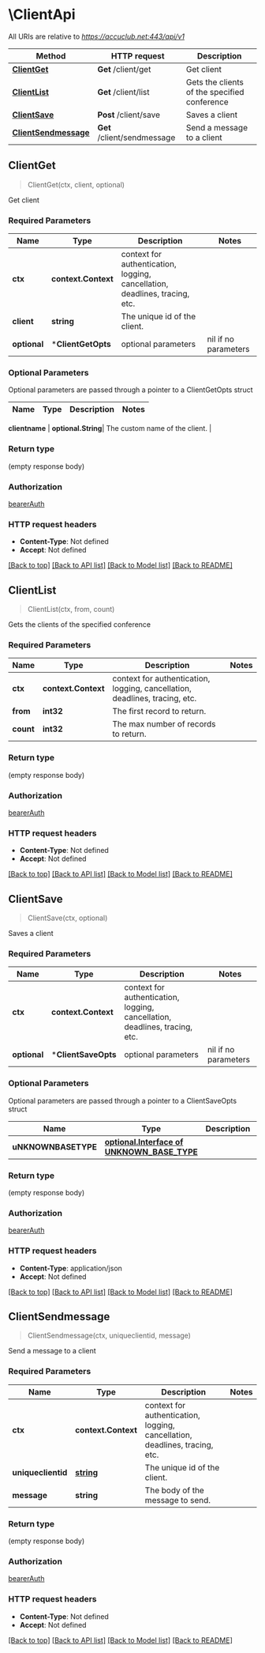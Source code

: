 # \ClientApi

All URIs are relative to *https://accuclub.net:443/api/v1*

Method | HTTP request | Description
------------- | ------------- | -------------
[**ClientGet**](ClientApi.md#ClientGet) | **Get** /client/get | Get client
[**ClientList**](ClientApi.md#ClientList) | **Get** /client/list | Gets the clients of the specified conference
[**ClientSave**](ClientApi.md#ClientSave) | **Post** /client/save | Saves a client
[**ClientSendmessage**](ClientApi.md#ClientSendmessage) | **Get** /client/sendmessage | Send a message to a client



## ClientGet

> ClientGet(ctx, client, optional)

Get client

### Required Parameters


Name | Type | Description  | Notes
------------- | ------------- | ------------- | -------------
**ctx** | **context.Context** | context for authentication, logging, cancellation, deadlines, tracing, etc.
**client** | **string**| The unique id of the client. | 
 **optional** | ***ClientGetOpts** | optional parameters | nil if no parameters

### Optional Parameters

Optional parameters are passed through a pointer to a ClientGetOpts struct


Name | Type | Description  | Notes
------------- | ------------- | ------------- | -------------

 **clientname** | **optional.String**| The custom name of the client. | 

### Return type

 (empty response body)

### Authorization

[bearerAuth](../README.md#bearerAuth)

### HTTP request headers

- **Content-Type**: Not defined
- **Accept**: Not defined

[[Back to top]](#) [[Back to API list]](../README.md#documentation-for-api-endpoints)
[[Back to Model list]](../README.md#documentation-for-models)
[[Back to README]](../README.md)


## ClientList

> ClientList(ctx, from, count)

Gets the clients of the specified conference

### Required Parameters


Name | Type | Description  | Notes
------------- | ------------- | ------------- | -------------
**ctx** | **context.Context** | context for authentication, logging, cancellation, deadlines, tracing, etc.
**from** | **int32**| The first record to return. | 
**count** | **int32**| The max number of records to return. | 

### Return type

 (empty response body)

### Authorization

[bearerAuth](../README.md#bearerAuth)

### HTTP request headers

- **Content-Type**: Not defined
- **Accept**: Not defined

[[Back to top]](#) [[Back to API list]](../README.md#documentation-for-api-endpoints)
[[Back to Model list]](../README.md#documentation-for-models)
[[Back to README]](../README.md)


## ClientSave

> ClientSave(ctx, optional)

Saves a client

### Required Parameters


Name | Type | Description  | Notes
------------- | ------------- | ------------- | -------------
**ctx** | **context.Context** | context for authentication, logging, cancellation, deadlines, tracing, etc.
 **optional** | ***ClientSaveOpts** | optional parameters | nil if no parameters

### Optional Parameters

Optional parameters are passed through a pointer to a ClientSaveOpts struct


Name | Type | Description  | Notes
------------- | ------------- | ------------- | -------------
 **uNKNOWNBASETYPE** | [**optional.Interface of UNKNOWN_BASE_TYPE**](UNKNOWN_BASE_TYPE.md)|  | 

### Return type

 (empty response body)

### Authorization

[bearerAuth](../README.md#bearerAuth)

### HTTP request headers

- **Content-Type**: application/json
- **Accept**: Not defined

[[Back to top]](#) [[Back to API list]](../README.md#documentation-for-api-endpoints)
[[Back to Model list]](../README.md#documentation-for-models)
[[Back to README]](../README.md)


## ClientSendmessage

> ClientSendmessage(ctx, uniqueclientid, message)

Send a message to a client

### Required Parameters


Name | Type | Description  | Notes
------------- | ------------- | ------------- | -------------
**ctx** | **context.Context** | context for authentication, logging, cancellation, deadlines, tracing, etc.
**uniqueclientid** | [**string**](.md)| The unique id of the client. | 
**message** | **string**| The body of the message to send. | 

### Return type

 (empty response body)

### Authorization

[bearerAuth](../README.md#bearerAuth)

### HTTP request headers

- **Content-Type**: Not defined
- **Accept**: Not defined

[[Back to top]](#) [[Back to API list]](../README.md#documentation-for-api-endpoints)
[[Back to Model list]](../README.md#documentation-for-models)
[[Back to README]](../README.md)

